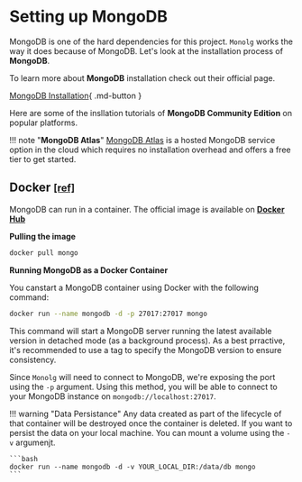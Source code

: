 # Setting up MongoDB

MongoDB is one of the hard dependencies for this project. `Monolg` works the way it does because of MongoDB. Let's look at the installation process of **MongoDB**.

To learn more about **MongoDB** installation check out their official page.

[MongoDB Installation](https://www.mongodb.com/docs/manual/installation/){ .md-button }

Here are some of the insllation tutorials of **MongoDB Community Edition** on popular platforms.

!!! note "**MongoDB Atlas**"
    [MongoDB Atlas](https://www.mongodb.com/atlas/database) is a hosted MongoDB service option in the cloud which requires no installation overhead and offers a free tier to get started.

## Docker <small>[[ref]](https://www.mongodb.com/compatibility/docker)</small>

MongoDB can run in a container. The official image is available on [**Docker Hub**](https://hub.docker.com/_/mongo)

**Pulling the image**
```bash
docker pull mongo
```

**Running MongoDB as a Docker Container**

You canstart a MongoDB container using Docker with the following command:
```bash
docker run --name mongodb -d -p 27017:27017 mongo
```

This command will start a MongoDB server running the latest available version in detached mode (as a background process). As a best prractive, it's recommended to use a tag to specify the MongoDB version to ensure consistency.

Since `Monolg` will need to connect to MongoDB, we're exposing the port using the `-p` argument. Using this method, you will be able to connect to your MongoDB instance on `mongodb://localhost:27017`.

!!! warning "Data Persistance"
    Any data created as part of the lifecycle of that container will be destroyed once the container is deleted. If you want to persist the data on your local machine. You can mount a volume using the `-v` argumenjt.

    ```bash
    docker run --name mongodb -d -v YOUR_LOCAL_DIR:/data/db mongo
    ```

